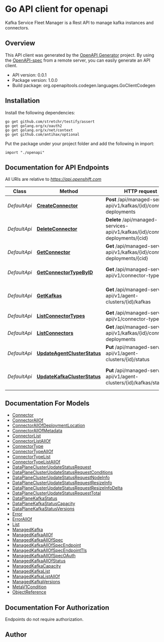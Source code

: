 # Go API client for openapi

Kafka Service Fleet Manager is a Rest API to manage kafka instances and connectors.

## Overview
This API client was generated by the [OpenAPI Generator](https://openapi-generator.tech) project.  By using the [OpenAPI-spec](https://www.openapis.org/) from a remote server, you can easily generate an API client.

- API version: 0.0.1
- Package version: 1.0.0
- Build package: org.openapitools.codegen.languages.GoClientCodegen

## Installation

Install the following dependencies:

```shell
go get github.com/stretchr/testify/assert
go get golang.org/x/oauth2
go get golang.org/x/net/context
go get github.com/antihax/optional
```

Put the package under your project folder and add the following in import:

```golang
import "./openapi"
```

## Documentation for API Endpoints

All URIs are relative to *https://api.openshift.com*

Class | Method | HTTP request | Description
------------ | ------------- | ------------- | -------------
*DefaultApi* | [**CreateConnector**](docs/DefaultApi.md#createconnector) | **Post** /api/managed-services-api/v1/kafkas/{id}/connector-deployments | Create a new connector
*DefaultApi* | [**DeleteConnector**](docs/DefaultApi.md#deleteconnector) | **Delete** /api/managed-services-api/v1/kafkas/{id}/connector-deployments/{cid} | Delete a connector
*DefaultApi* | [**GetConnector**](docs/DefaultApi.md#getconnector) | **Get** /api/managed-services-api/v1/kafkas/{id}/connector-deployments/{cid} | Get a connector deployment
*DefaultApi* | [**GetConnectorTypeByID**](docs/DefaultApi.md#getconnectortypebyid) | **Get** /api/managed-services-api/v1/connector-types/{id} | Get a connector type by name and version
*DefaultApi* | [**GetKafkas**](docs/DefaultApi.md#getkafkas) | **Get** /api/managed-services-api/v1/agent-clusters/{id}/kafkas | Get the list of ManagedaKafkas for the specified agent cluster
*DefaultApi* | [**ListConnectorTypes**](docs/DefaultApi.md#listconnectortypes) | **Get** /api/managed-services-api/v1/connector-types | Returns a list of connector types
*DefaultApi* | [**ListConnectors**](docs/DefaultApi.md#listconnectors) | **Get** /api/managed-services-api/v1/kafkas/{id}/connector-deployments | Returns a list of connector types
*DefaultApi* | [**UpdateAgentClusterStatus**](docs/DefaultApi.md#updateagentclusterstatus) | **Put** /api/managed-services-api/v1/agent-clusters/{id}/status | Update the status of an agent cluster
*DefaultApi* | [**UpdateKafkaClusterStatus**](docs/DefaultApi.md#updatekafkaclusterstatus) | **Put** /api/managed-services-api/v1/agent-clusters/{id}/kafkas/status | Update the status of Kafka clusters on an agent cluster


## Documentation For Models

 - [Connector](docs/Connector.md)
 - [ConnectorAllOf](docs/ConnectorAllOf.md)
 - [ConnectorAllOfDeploymentLocation](docs/ConnectorAllOfDeploymentLocation.md)
 - [ConnectorAllOfMetadata](docs/ConnectorAllOfMetadata.md)
 - [ConnectorList](docs/ConnectorList.md)
 - [ConnectorListAllOf](docs/ConnectorListAllOf.md)
 - [ConnectorType](docs/ConnectorType.md)
 - [ConnectorTypeAllOf](docs/ConnectorTypeAllOf.md)
 - [ConnectorTypeList](docs/ConnectorTypeList.md)
 - [ConnectorTypeListAllOf](docs/ConnectorTypeListAllOf.md)
 - [DataPlaneClusterUpdateStatusRequest](docs/DataPlaneClusterUpdateStatusRequest.md)
 - [DataPlaneClusterUpdateStatusRequestConditions](docs/DataPlaneClusterUpdateStatusRequestConditions.md)
 - [DataPlaneClusterUpdateStatusRequestNodeInfo](docs/DataPlaneClusterUpdateStatusRequestNodeInfo.md)
 - [DataPlaneClusterUpdateStatusRequestResizeInfo](docs/DataPlaneClusterUpdateStatusRequestResizeInfo.md)
 - [DataPlaneClusterUpdateStatusRequestResizeInfoDelta](docs/DataPlaneClusterUpdateStatusRequestResizeInfoDelta.md)
 - [DataPlaneClusterUpdateStatusRequestTotal](docs/DataPlaneClusterUpdateStatusRequestTotal.md)
 - [DataPlaneKafkaStatus](docs/DataPlaneKafkaStatus.md)
 - [DataPlaneKafkaStatusCapacity](docs/DataPlaneKafkaStatusCapacity.md)
 - [DataPlaneKafkaStatusVersions](docs/DataPlaneKafkaStatusVersions.md)
 - [Error](docs/Error.md)
 - [ErrorAllOf](docs/ErrorAllOf.md)
 - [List](docs/List.md)
 - [ManagedKafka](docs/ManagedKafka.md)
 - [ManagedKafkaAllOf](docs/ManagedKafkaAllOf.md)
 - [ManagedKafkaAllOfSpec](docs/ManagedKafkaAllOfSpec.md)
 - [ManagedKafkaAllOfSpecEndpoint](docs/ManagedKafkaAllOfSpecEndpoint.md)
 - [ManagedKafkaAllOfSpecEndpointTls](docs/ManagedKafkaAllOfSpecEndpointTls.md)
 - [ManagedKafkaAllOfSpecOAuth](docs/ManagedKafkaAllOfSpecOAuth.md)
 - [ManagedKafkaAllOfStatus](docs/ManagedKafkaAllOfStatus.md)
 - [ManagedKafkaCapacity](docs/ManagedKafkaCapacity.md)
 - [ManagedKafkaList](docs/ManagedKafkaList.md)
 - [ManagedKafkaListAllOf](docs/ManagedKafkaListAllOf.md)
 - [ManagedKafkaVersions](docs/ManagedKafkaVersions.md)
 - [MetaV1Condition](docs/MetaV1Condition.md)
 - [ObjectReference](docs/ObjectReference.md)


## Documentation For Authorization

 Endpoints do not require authorization.



## Author



